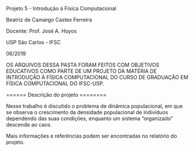 Projeto 5 - Introdução à Física Computacional


Beatriz de Camargo Castex Ferreira


Docente: Prof. José A. Hoyos


USP São Carlos - IFSC


06/2019

OS ARQUIVOS DESSA PASTA FORAM FEITOS COM OBJETIVOS EDUCATIVOS COMO PARTE DE UM
PROJETO DA MATÉRIA DE INTRODUÇÃO À FÍSICA COMPUTACIONAL DO CURSO DE GRADUAÇÃO
EM FÍSICA COMPUTACIONAL DO IFSC-USP.

====== Descrição do projeto ========

Nesse trabalho é discutido o problema de dinâmica populacional, em que se
observa o crescimento da densidade populacional de indivíduos dependendo das
suas condições, enquanto um sistema “organizado” descende ao caos.

Mais informações e referências podem ser encontradas no relatório do projeto.
